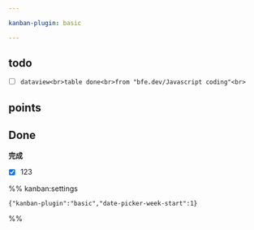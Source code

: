 ```yaml
---

kanban-plugin: basic

---
```


## todo

- [ ] ```dataview<br>table done<br>from "bfe.dev/Javascript coding"<br>```


## points



## Done

**完成**
- [x] 123




%% kanban:settings
```
{"kanban-plugin":"basic","date-picker-week-start":1}
```
%%